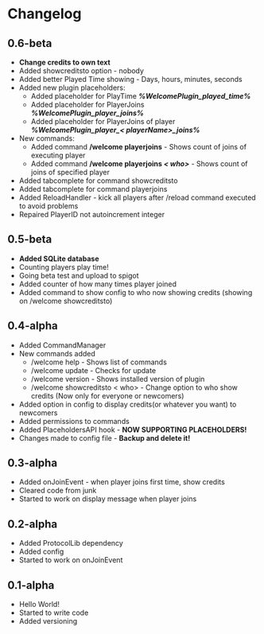 # Changelog

## 0.6-beta
* **Change credits to own text**
* Added showcreditsto option - nobody
* Added better Played Time showing - Days, hours, minutes, seconds
* Added new plugin placeholders:
  * Added placeholder for PlayTime ***%WelcomePlugin_played_time%***
  * Added placeholder for PlayerJoins ***%WelcomePlugin_player_joins%***
  * Added placeholder for PlayerJoins of player ***%WelcomePlugin_player_< playerName>_joins%***
* New commands:
  * Added command **/welcome playerjoins** - Shows count of joins of executing player
  * Added command **/welcome playerjoins *< who>*** - Shows count of joins of specified player
* Added tabcomplete for command showcreditsto
* Added tabcomplete for command playerjoins
* Added ReloadHandler - kick all players after /reload command executed to avoid problems
* Repaired PlayerID not autoincrement integer

## 0.5-beta
* **Added SQLite database**
* Counting players play time!
* Going beta test and upload to spigot
* Added counter of how many times player joined
* Added command to show config to who now showing credits (showing on /welcome showcreditsto)

## 0.4-alpha
* Added CommandManager
* New commands added
    * /welcome help - Shows list of commands
    * /welcome update - Checks for update
    * /welcome version - Shows installed version of plugin
    * /welcome showcreditsto < who> - Change option to who show credits (Now only for everyone or newcomers)
* Added option in config to display credits(or whatever you want) to newcomers
* Added permissions to commands
* Added PlaceholdersAPI hook - **NOW SUPPORTING PLACEHOLDERS!**
* Changes made to config file - **Backup and delete it!**

## 0.3-alpha
* Added onJoinEvent - when player joins first time, show credits
* Cleared code from junk
* Started to work on display message when player joins

## 0.2-alpha
* Added ProtocolLib dependency
* Added config
* Started to work on onJoinEvent

## 0.1-alpha
* Hello World!
* Started to write code
* Added versioning
